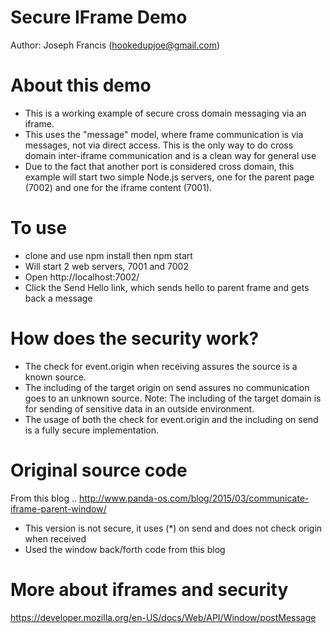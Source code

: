 # Secure IFrame Demo
Author: Joseph Francis (hookedupjoe@gmail.com)

# About this demo
* This is a working example of secure cross domain messaging via an iframe.
* This uses the "message" model, where frame communication is via messages, not via direct access. This is the only way to do cross domain inter-iframe communication and is a clean way for general use
* Due to the fact that another port is considered cross domain, this example will start two simple Node.js servers, one for the parent page (7002) and one for the iframe content (7001).

# To use
* clone and use npm install then npm start
* Will start 2 web servers, 7001 and 7002
* Open http://localhost:7002/
* Click the Send Hello link, which sends hello to parent frame and gets back a message

# How does the security work?
* The check for event.origin when receiving assures the source is a known source.
* The including of the target origin on send assures no communication goes to an unknown source.  Note: The including of the target domain is for sending of sensitive data in an outside environment. 
* The usage of both the check for event.origin and the including on send is a fully secure implementation.

# Original source code
From this blog ..
http://www.panda-os.com/blog/2015/03/communicate-iframe-parent-window/
* This version is not secure, it uses (*) on send and does not check origin when received
* Used the window back/forth code from this blog

# More about iframes and security
https://developer.mozilla.org/en-US/docs/Web/API/Window/postMessage
